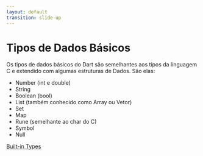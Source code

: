 ```yaml
---
layout: default
transition: slide-up
---
```


# Tipos de Dados Básicos

<div>
Os tipos de dados básicos do Dart são semelhantes aos tipos da linguagem C e extendido com algumas estruturas de Dados. São elas:
</div>

- Number (int e double)
- String
- Boolean (bool)
- List (também conhecido como Array ou Vetor)
- Set 
- Map
- Rune (semelhante ao char do C)
- Symbol
- Null


[Built-in Types](https://dart.dev/guides/language/language-tour#built-in-types)